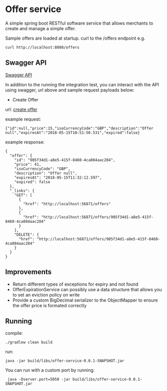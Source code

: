# Offer service

A simple spring boot RESTful software service that allows merchants to create and manage a simple offer.

Sample offers are loaded at startup.  curl to the /offers endpoint e.g.

```
curl http://localhost:8080/offers
```

## Swagger API
[Swagger API](http://localhost:8080/swagger-ui.html)

In addition to the running the integration test, you can interact with the API using swagger, url above and sample request payloads below:

- Create Offer

url: [create offer](http://localhost:8080/swagger-ui.html#!/offer45controller/createUsingPOST)

example request:
```
{"id":null,"price":15,"isoCurrencyCode":"GBP","description":"Offer null","expiresAt":"2018-05-15T10:51:50.531","expired":false}
```

example response:
```
{
  "offer": {
    "id": "905f34d1-a8e5-415f-8460-4ca084aac204",
    "price": 41,
    "isoCurrencyCode": "GBP",
    "description": "Offer null",
    "expiresAt": "2018-05-15T11:32:12.597",
    "expired": false
  },
  "_links": {
    "GET": [
      {
        "href": "http://localhost:56871/offers"
      },
      {
        "href": "http://localhost:56871/offers/905f34d1-a8e5-415f-8460-4ca084aac204"
      }
    ],
    "DELETE": {
      "href": "http://localhost:56871/offers/905f34d1-a8e5-415f-8460-4ca084aac204"
    }
  }
}
```


## Improvements
- Return different types of exceptions for expiry and not found
- OfferExpirationService can possibly use a data structure that allows you to set an eviction policy on write
- Provide a custom BigDecimal serializer to the ObjectMapper to ensure the offer price is formated correctly

## Running
compile:
```
./gradlew clean build
```

run:
```
java -jar build/libs/offer-service-0.0.1-SNAPSHOT.jar
```


You can run with a custom port by running:
```
 java -Dserver.port=5050 -jar build/libs/offer-service-0.0.1-SNAPSHOT.jar
```
